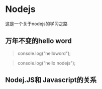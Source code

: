 # Nodejs
这是一个关于nodejs的学习之路
## 万年不变的hello word
>console.log("helloword");
 
>console.log("hello nodejs");

## Nodej.JS和 Javascript的关系
